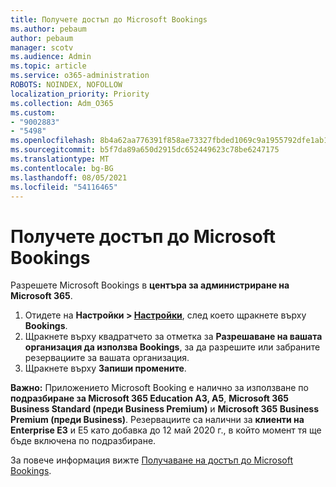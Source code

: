 ```yaml
---
title: Получете достъп до Microsoft Bookings
ms.author: pebaum
author: pebaum
manager: scotv
ms.audience: Admin
ms.topic: article
ms.service: o365-administration
ROBOTS: NOINDEX, NOFOLLOW
localization_priority: Priority
ms.collection: Adm_O365
ms.custom:
- "9002883"
- "5498"
ms.openlocfilehash: 8b4a62aa776391f858ae73327fbded1069c9a1955792dfe1ab1e1f7384d2db3f
ms.sourcegitcommit: b5f7da89a650d2915dc652449623c78be6247175
ms.translationtype: MT
ms.contentlocale: bg-BG
ms.lasthandoff: 08/05/2021
ms.locfileid: "54116465"
---
```

# <a name="get-access-to-microsoft-bookings"></a>Получете достъп до Microsoft Bookings

Разрешете Microsoft Bookings в **центъра за администриране на Microsoft 365**.

1. Отидете на **Настройки > [Настройки](https://admin.microsoft.com/Adminportal/Home?source=applauncher#/Settings/Services)**, след което щракнете върху **Bookings**.
2. Щракнете върху квадратчето за отметка за **Разрешаване на вашата организация да използва Bookings**, за да разрешите или забраните резервациите за вашата организация.
3. Щракнете върху **Запиши промените**.

**Важно:** Приложението Microsoft Booking е налично за използване по **подразбиране за Microsoft 365 Education A3, A5**, **Microsoft 365 Business Standard (преди Business Premium)** и **Microsoft 365 Business Premium (преди Business)**. Резервациите са налични за **клиенти на Enterprise E3** и E5 като добавка до 12 май 2020 г., в който момент тя ще бъде включена по подразбиране.

За повече информация вижте [Получаване на достъп до Microsoft Bookings](https://support.microsoft.com/en-us/office/get-access-to-microsoft-bookings-5382dc07-aaa5-45c9-8767-502333b214ce).
